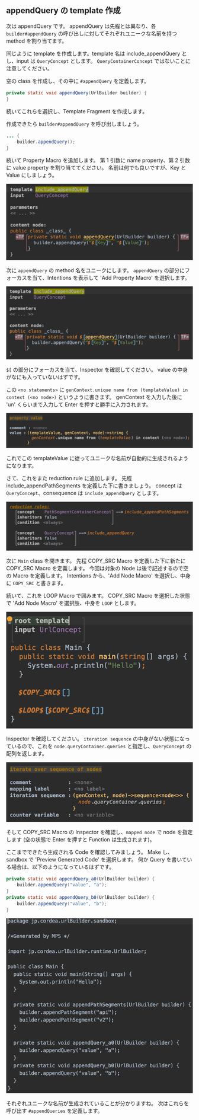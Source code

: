 ## appendQuery の template 作成

次は appendQuery です。
appendQuery は先程とは異なり、各 `builder#appendQuery` の呼び出しに対してそれぞれユニークな名前を持つ method を割り当てます。

同じように template を作成します。template 名は include_appendQuery とし、input は `QueryConcept` とします。
`QueryContainerConcept` ではないことに注意してください。

空の class を作成し、その中に `#appendQuery` を定義します。

```java
private static void appendQuery(UrlBuilder builder) {
}
```

続いてこれらを選択し、Template Fragment を作成します。

作成できたら `builder#appendQuery` を呼び出しましょう。

```java
... {
    builder.appendQuery();
}
```

続いて Property Macro を追加します。
第 1 引数に name property、第 2 引数に value property を割り当ててください。
名前は何でも良いですが、Key と Value にしましょう。

![](./11_IncludeAppendQuery_01.png)

次に `appendQuery` の method 名をユニークにします。
`appendQuery` の部分にフォーカスを当て、Intentions を表示して 'Add Property Macro' を選択します。

![](./11_IncludeAppendQuery_02.png)

`$[` の部分にフォーカスを当て、Inspector を確認してください。
value の中身がなにも入っていないはずです。

この `<no statements>` に `genContext.unique name from (templateValue) in context (<no node>)` というように書きます。
genContext を入力した後に 'un' くらいまで入力して Enter を押すと勝手に入力されます。

![](./11_IncludeAppendQuery_03.png)

これでこの templateValue に従ってユニークな名前が自動的に生成されるようになります。

さて、これをまた reduction rule に追加します。
先程 include_appendPathSegments を定義した下に書きましょう。
concept は `QueryConcept`、consequence は `include_appendQuery` とします。

![](./11_IncludeAppendQuery_04.png)

次に `Main` class を開きます。
先程 COPY_SRC Macro を定義した下に新たに COPY_SRC Macro を定義します。
今回は対象の Node は後で記述するので空の Macro を定義します。
Intentions から、'Add Node Macro' を選択し、中身に `COPY_SRC` と書きます。

続いて、これを LOOP Macro で囲みます。
COPY_SRC Macro を選択した状態で 'Add Node Macro' を選択肢、中身を `LOOP` とします。

![](./11_IncludeAppendQuery_05.png)

Inspector を確認してください。
`iteration sequence` の中身がない状態になっているので、これを `node.queryContainer.queries` と指定し、`QueryConcept` の配列を返します。

![](./11_IncludeAppendQuery_06.png)

そして COPY_SRC Macro の Inspector を確認し、`mapped node` で node を指定します (空の状態で Enter を押すと Function は生成されます)。

ここまでできたら生成される Code を確認してみましょう。
Make し、sandbox で 'Preview Generated Code' を選択します。
何か Query を書いている場合は、以下のようになっているはずです。

```java
private static void appendQuery_a0(UrlBuilder builder) {
    builder.appendQuery("value", "a");
}
private static void appendQuery_b0(UrlBuilder builder) {
    builder.appendQuery("value", "b");
}
```

![](./11_IncludeAppendQuery_07.png)

それぞれユニークな名前が生成されていることが分かりますね。
次はこれらを呼び出す `#appendQueries` を定義します。

